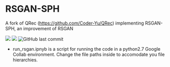 # RSGAN-SPH
A fork of QRec (https://github.com/Coder-Yu/QRec) implementing RSGAN-SPH, an improvement of RSGAN

<p float="left"><img src="https://img.shields.io/badge/python-v2.7.8-red"> <img src="https://img.shields.io/badge/tensorflow-v1.14+-blue"> <img alt="GitHub last commit" src="https://img.shields.io/github/last-commit/Coder-Yu/QRec"></p>

* run_rsgan.ipnyb is a script for running the code in a python2.7 Google Collab environment. Change the file paths inside to accomodate you file hierarchies.
